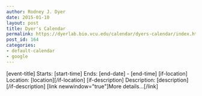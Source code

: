 ```yaml
---
author: Rodney J. Dyer
date: 2015-01-10
layout: post
title: Dyer's Calendar
permalink: https://dyerlab.bio.vcu.edu/calendar/dyers-calendar/index.html
post_id: 164
categories: 
- default-calendar
- google
---
```

[event-title]
Starts: [start-time]
Ends: [end-date] - [end-time]
[if-location]
Location: [location][/if-location]
[if-description]
Description: [description][/if-description]
[link newwindow="true"]More details...[/link]
